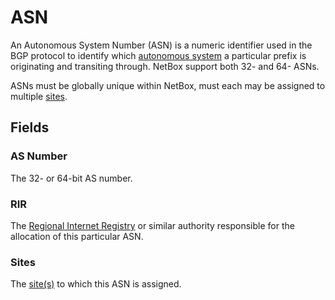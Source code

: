 # ASN

An Autonomous System Number (ASN) is a numeric identifier used in the BGP protocol to identify which [autonomous system](https://en.wikipedia.org/wiki/Autonomous_system_%28Internet%29) a particular prefix is originating and transiting through. NetBox support both 32- and 64- ASNs.

ASNs must be globally unique within NetBox, must each may be assigned to multiple [sites](../dcim/site.md).

## Fields

### AS Number

The 32- or 64-bit AS number.

### RIR

The [Regional Internet Registry](./rir.md) or similar authority responsible for the allocation of this particular ASN.

### Sites

The [site(s)](../dcim/site.md) to which this ASN is assigned.
